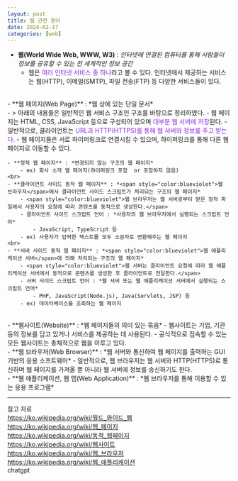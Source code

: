 ```yaml
---
layout: post
title: 웹 관련 용어
date: 2024-02-17
categories: [web]
---
```

- **웹(World Wide Web, WWW, W3)** : *인터넷에 연결된 컴퓨터를 통해 사람들이 정보를 공유할 수 있는 전 세계적인 정보 공간*
    - 웹은 <span style="color:blueviolet">여러 인터넷 서비스 중 하나</span>라고 볼 수 있다. 인터넷에서 제공하는 서비스는 웹(HTTP), 이메일(SMTP), 파일 전송(FTP) 등 다양한 서비스들이 있다.  
<br>  
- **웹 페이지(Web Page)** : *웹 상에 있는 단일 문서*   
    <br>
    - > 아래의 내용들은 일반적인 웹 서비스 구조인 <Client → Web Server → WAS> 구조를 바탕으로 정리하였다.
    - 웹 페이지는 HTML, CSS, JavaScript 등으로 구성되어 있으며 <span style="color:blueviolet">대부분 웹 서버에 저장</span>된다. 
    - 일반적으로, 클라이언트는 <span style="color:blueviolet">URL과 HTTP(HTTPS)를 통해 웹 서버와 정보룰 주고 받는다.</span>    
    - 웹 페이지들은 서로 하이퍼링크로 연결시킬 수 있으며, 하이퍼링크를 통해 다른 웹 페이지로 이동할 수 있다.  

    - **정적 웹 페이지** : *변경되지 않는 구조의 웹 페이지*  
        - ex) 회사 소개 웹 페이지(하이퍼링크 포함  or 포함하지 않음)  
    <br>  
    - **클라이언트 사이드 동적 웹 페이지** : *<span style="color:blueviolet">웹 브라우저</span>에서 클라이언트 사이드 스크립트가 처리되는 구조의 웹 페이지*
        - <span style="color:blueviolet">웹 브라우저는 웹 서버로부터 받은 정적 파일에서 사용자의 요청에 따라 콘텐츠를 동적으로 생성한다.</span>
        - 클라이언트 사이드 스크립트 언어 : *사용자의 웹 브라우저에서 실행되는 스크립트 언어*    
            - JavaScript, TypeScript 등  
        - ex) 사용자가 입력한 텍스트를 모두 소문자로 변환해주는 웹 페이지  
    <br>
    - **서버 사이드 동적 웹 페이지** : *<span style="color:blueviolet">웹 애플리케이션 서버</span>에 의해 처리되는 구조의 웹 페이지* 
        - <span style="color:blueviolet">웹 서버는 클라이언트 요청에 따라 웹 애플리케이션 서버에서 동적으로 콘텐츠를 생성한 후 클라이언트로 전달한다.</span>    
        - 서버 사이드 스크립트 언어 : *웹 서버 또는 웹 애플리케이션 서버에서 실행되는 스크립트 언어*  
            - PHP, JavaScript(Node.js), Java(Servlets, JSP) 등  
        - ex) 데이터베이스를 조회하는 웹 페이지  
<br>
- **웹사이트(Website)** : *웹 페이지들의 의미 있는 묶음*
    - 웹사이트는 기업, 기관 등의 정보를 담고 있거나 서비스를 제공하는 데 사용된다.
    - 공식적으로 접속할 수 있는 모든 웹사이트는 총체적으로 웹을 이루고 있다.  
<br>
- **웹 브라우저(Web Browser)** : *웹 서버와 통신하여 웹 페이지를 출력하는 GUI 기반의 응용 소프트웨어*
    - 일반적으로, 웹 브라우저는 웹 서버와 HTTP(HTTPS)로 통신하며 웹 페이지를 가져올 뿐 아니라 웹 서버에 정보를 송신하기도 한다.   
<br>
- **웹 애플리케이션, 웹 앱(Web Application)** : *웹 브라우저를 통해 이용할 수 있는 응용 프로그램*  

---
참고 자료  
https://ko.wikipedia.org/wiki/월드_와이드_웹  
https://ko.wikipedia.org/wiki/웹_페이지  
https://ko.wikipedia.org/wiki/동적_웹페이지  
https://ko.wikipedia.org/wiki/웹사이트  
https://ko.wikipedia.org/wiki/웹_브라우저  
https://ko.wikipedia.org/wiki/웹_애플리케이션  
chatgpt